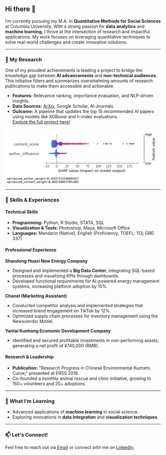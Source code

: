 ## Hi there 👋

I’m currently pursuing my M.A. in **Quantitative Methods for Social Sciences** at Columbia University. With a strong passion for **data analytics** and **machine learning**, I thrive at the intersection of research and impactful applications. My work focuses on leveraging quantitative techniques to solve real-world challenges and create innovative solutions.

---

### 🧠 My Research
One of my proudest achievements is leading a project to bridge the knowledge gap between **AI advancements** and **non-technical audiences**. This initiative filters and summarizes overwhelming amounts of research publications to make them accessible and actionable.  
- **Features:** Relevance ranking, importance evaluation, and NLP-driven insights.  
- **Data Sources:** [ArXiv](https://arxiv.org/), Google Scholar, AI Journals.  
- **Outcome:** A pipeline that updates the top 15 recommended AI papers using models like XGBoost and h-index evaluations.  
[Explore the full project here!](https://github.com/yucheng1015/Practicum_406/blob/main/README.md)

![Research Snapshot](research.png)

---

### 💼 Skills & Experiences
#### **Technical Skills**
- **Programming:** Python, R Studio, STATA, SQL
- **Visualization & Tools:** Photoshop, Maya, Microsoft Office
- **Languages:** Mandarin (Native), English (Proficiency, TOEFL: 113; GRE: 337)

#### **Professional Experience**
**Shandong Huaxi New Energy Company**  
- Designed and implemented a **Big Data Center**, integrating SQL-based processes and visualizing KPIs through dashboards.  
- Developed functional requirements for AI-powered energy management systems, increasing platform adoption by 15%.

**Chanel (Marketing Assistant)**  
- Conducted competitor analysis and implemented strategies that increased brand engagement on TikTok by 12%.  
- Optimized supply chain processes for inventory management using the Newsvendor Model.  

**Yantai Kunhong Economic Development Company**  
- Identified and secured profitable investments in non-performing assets, generating a net profit of ¥740,000 (RMB).

#### **Research & Leadership**
- **Publication:** "Research Progress in Chinese Environmental Kuznets Curve," presented at ERSS 2019.  
- Co-founded a monthly animal rescue and clinic initiative, growing to 150+ volunteers and 20+ adoptions.

---

### 🌱 What I’m Learning
- Advanced applications of **machine learning** in social science.
- Exploring innovations in **data integration** and **visualization techniques**.

---

### 📫 Let's Connect!
Feel free to reach out via [Email](mailto:xd2320@columbia.edu) or connect with me on [LinkedIn](https://www.linkedin.com/).
